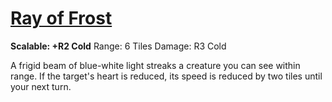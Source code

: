 # [Ray of Frost](Ray%20of%20Frost.md)
**Scalable: +R2 Cold**
Range: 6 Tiles
Damage: R3 Cold

A frigid beam of blue-white light streaks a creature you can see within range. If the target's heart is reduced, its speed is reduced by two tiles until your next turn.